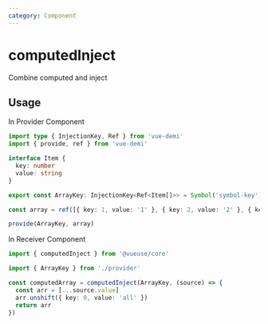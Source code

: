 ```yaml
---
category: Component
---
```


# computedInject

Combine computed and inject

## Usage

In Provider Component
```ts
import type { InjectionKey, Ref } from 'vue-demi'
import { provide, ref } from 'vue-demi'

interface Item {
  key: number
  value: string
}

export const ArrayKey: InjectionKey<Ref<Item[]>> = Symbol('symbol-key')

const array = ref([{ key: 1, value: '1' }, { key: 2, value: '2' }, { key: 3, value: '3' }])

provide(ArrayKey, array)
```

In Receiver Component
```ts
import { computedInject } from '@vueuse/core'

import { ArrayKey } from './provider'

const computedArray = computedInject(ArrayKey, (source) => {
  const arr = [...source.value]
  arr.unshift({ key: 0, value: 'all' })
  return arr
})
```
